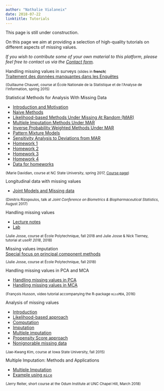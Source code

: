 ```yaml
---
author: "Nathalie Vialaneix"
date: 2018-07-22
linktitle: Tutorials
---
```



This page is still under construction.

On this page we aim at providing a selection of high-quality tutorials on different aspects of missing values.

_If you wish to contribute some of your own material to this platform, please feel free to contact us via the <a href="/contact/">Contact form</a>._


<div class="container">
  <div id="accordion">
    <div class="card">
      <div class="card-header">
        <a class="card-block clearfix" data-toggle="collapse" data-target="#chauvet">
          <div class="col-12">Handling missing values in surveys <small>(slides in <b>french</b>)</small></div>
        </a>
      </div>
      <div id="chauvet" class="collapse show" data-parent="#accordion">  
        <div class="card-body">
          <a href="/tutorials/Chauvet_slides_SurveysWithMissingData_2015.pdf" target="_blank">Traitement des données manquantes dans les Enquêtes</a>
        <small>
          <p>(Guillaume Chauvet, course at École Nationale de la Statistique et de l'Analyse de l'Information, spring 2015)</p>
        </small>
        </div>
      </div>
    </div>
    <div class="card">
      <div class="card-header">
        <a class="collapsed card-block clearfix" data-toggle="collapse" data-target="#davidian">
          <div class="col-12">Statistical Methods for Analysis With Missing Data</div>
        </a>
      </div>
      <div id="davidian" class="collapse" data-parent="#accordion">  
        <div class="card-body">
          <ul>
            <li><a href="/tutorials/Davidian_course_StatisticalMethodsMissingData_2017/Davidian_course_chapter1_2017.pdf" target="_blank">Introduction and Motivation</a></li>
            <li><a href="/tutorials/Davidian_course_StatisticalMethodsMissingData_2017/Davidian_course_chapter2_2017.pdf" target="_blank">Naive Methods</a></li>
            <li><a href="/tutorials/Davidian_course_StatisticalMethodsMissingData_2017/Davidian_course_chapter3_2017.pdf" target="_blank">Likelihood-based Methods Under Missing At Random (MAR)</a></li>
            <li><a href="/tutorials/Davidian_course_StatisticalMethodsMissingData_2017/Davidian_course_chapter4_2017.pdf" target="_blank">Multiple Imputation Methods Under MAR</a></li>
            <li><a href="/tutorials/Davidian_course_StatisticalMethodsMissingData_2017/Davidian_course_chapter5_2017.pdf" target="_blank">Inverse Probability Weighted Methods Under  MAR</a></li>
            <li><a href="/tutorials/Davidian_course_StatisticalMethodsMissingData_2017/Davidian_course_chapter6_2017.pdf" target="_blank">Pattern Mixture Models</a></li>
            <li><a href="/tutorials/Davidian_course_StatisticalMethodsMissingData_2017/Davidian_course_chapter7_2017.pdf" target="_blank">Sensitivity Analysis to Deviations from MAR</a></li>
            <li><a href="/tutorials/Davidian_course_StatisticalMethodsMissingData_2017/Davidian_course_hwk1_2017.pdf" target="_blank">Homework 1</a></li>
            <li><a href="/tutorials/Davidian_course_StatisticalMethodsMissingData_2017/Davidian_course_hwk2_2017.pdf" target="_blank">Homework 2</a></li>
            <li><a href="/tutorials/Davidian_course_StatisticalMethodsMissingData_2017/Davidian_course_hwk3_2017.pdf" target="_blank">Homework 3</a></li>
            <li><a href="/tutorials/Davidian_course_StatisticalMethodsMissingData_2017/Davidian_course_hwk4_2017.pdf" target="_blank">Homework 4</a></li>
            <li><a href="/tutorials/Davidian_course_StatisticalMethodsMissingData_2017/Davidian_course_hwkData_2017.zipf" target="_blank">Data for homeworks</a></li>
          </ul>
        <small>
          <p>(Marie Davidian, course at NC State University, spring 2017, <a href="https://www4.stat.ncsu.edu/~davidian/st790/index.html" target="_blank">Course page</a>)</p>
        </small>
        </div>
      </div>
    </div>
    <div class="card">
      <div class="card-header">
        <a class="collapsed card-block clearfix" data-toggle="collapse" data-target="#rizopoulos">
          <div class="col-12">Longitudinal data with missing values</div>
        </a>
      </div>
      <div id="rizopoulos" class="collapse" data-parent="#accordion">  
        <div class="card-body">
          <ul>
            <li><a href="/tutorials/Rizopoulos_slides_LongitudinalDataWithDropout_2017.pdf" target="_blank">Joint Models and Missing data</a></li>
          </ul>
        <small>
          <p>(Dimitris Rizopoulos, talk at <i>Joint Conference on Biometrics & Biopharmaceutical Statistics</i>, August 2017)</p>
        </small>
        </div>
      </div>
    </div>
    <div class="card">
      <div class="card-header">
        <a class="collapsed card-block clearfix" data-toggle="collapse" data-target="#josse_tierney">
          <div class="col-12">Handling missing values</div>
        </a>
      </div>
      <div id="josse_tierney" class="collapse" data-parent="#accordion">  
        <div class="card-body">
          <ul>
            <li><a href="/tutorials/Josse_bookdown_LectureNotesMissing_2018.html" target="_blank">Lecture notes</a></li>
            <li><a href="/tutorials/Josse_Tierney_bookdown_user2018tutorial_2018.html" target="_blank">Lab</a></li>
          </ul>
        <small>
          <p>(Julie Josse, course at École Polytechnique, fall 2018 and Julie Josse & Nick Tierney, tutorial at <i>useR! 2018</i>, 2018)</p>
        </small>
        </div>
      </div>
    </div>
    <div class="card">
      <div class="card-header">
        <a class="collapsed card-block clearfix" data-toggle="collapse" data-target="#josse">
          <div class="col-12">Missing values imputation</div>
        </a>
      </div>
      <div id="josse" class="collapse" data-parent="#accordion">  
        <div class="card-body">
          <a href="/tutorials/Josse_slides_imputation_PCA_2018.pdf" target="_blank">Special focus on principal component methods</a>
        <small>
          <p>(Julie Josse, course at École Polytechnique, fall 2018)</p>
        </small>
        </div>
      </div>
    </div>
    <div class="card">
      <div class="card-header">
        <a class="collapsed card-block clearfix" data-toggle="collapse" data-target="#husson">
          <div class="col-12">Handling missing values in PCA and MCA</div>
        </a>
      </div>
      <div id="husson" class="collapse" data-parent="#accordion">  
        <div class="card-body">
          <ul>
            <li><a href="https://www.youtube.com/watch?v=OOM8_FH6_8o&t=8s" target="_blank">Handling missing values in PCA</a></li>
            <li><a href="https://www.youtube.com/watch?v=uyIH1CtrfsU" target="_blank">Handling missing values in MCA</a></li>
          </ul>
        <small>
          <p>(François Husson, video tutorial accompanying the R-package <code>missMDA</code>, 2016)</p>
        </small>
        </div>
      </div>
    </div>
    <div class="card">
      <div class="card-header">
        <a class="collapsed card-block clearfix" data-toggle="collapse" data-target="#kim">
          <div class="col-12">Analysis of missing values</div>
        </a>
      </div>
      <div id="kim" class="collapse" data-parent="#accordion">  
        <div class="card-body">
          <ul>
            <li><a href="/tutorials/Kim_course_MissingDataAnalysis_2015/Stat522_Ch1.pdf" target="_blank">Introduction</a></li>
            <li><a href="/tutorials/Kim_course_MissingDataAnalysis_2015/Stat522_Ch2.pdf" target="_blank">Likelihood-based approach</a></li>
            <li><a href="/tutorials/Kim_course_MissingDataAnalysis_2015/Stat522_Ch3.pdf" target="_blank">Computation</a></li>
            <li><a href="/tutorials/Kim_course_MissingDataAnalysis_2015/Stat522_Ch4.pdf" target="_blank">Imputation</a></li>
            <li><a href="/tutorials/Kim_course_MissingDataAnalysis_2015/Stat522_Ch4b.pdf" target="_blank">Multiple imputation</a></li>
            <li><a href="/tutorials/Kim_course_MissingDataAnalysis_2015/Stat522_Ch5.pdf" target="_blank">Propensity Score approach</a></li>
            <li><a href="/tutorials/Kim_course_MissingDataAnalysis_2015/Stat522_Ch6.pdf" target="_blank">Nonignorable missing data</a></li>
          </ul>
        <small>
          <p>(Jae-Kwang Kim, course at Iowa State University, fall 2015)</p>
        </small>
        </div>
      </div>
    </div>
    <div class="card">
      <div class="card-header">
        <a class="collapsed card-block clearfix" data-toggle="collapse" data-target="#reiter">
          <div class="col-12">Multiple Imputation: Methods and Applications</div>
        </a>
      </div>
      <div id="reiter" class="collapse" data-parent="#accordion">  
        <div class="card-body">
          <ul>
            <li><a href="/tutorials/Reiter_course_MultipleImputationOverview_2018/Reiter_slides_MultipleImputation_2018.pdf" target="_blank">Multiple Imputation</a></li>
            <li><a href="/tutorials/Reiter_course_MultipleImputationOverview_2018/Reiter_script_MultipleImputationMICE_2018.html" target="_blank">Example using <code>mice</code></a></li>
          </ul>
        <small>
          <p>(Jerry Reiter, short course at the Odum Institute at UNC Chapel Hill, March 2018)</p>
        </small>
        </div>
      </div>
    </div>
  </div>
</div>


<!-- <div class="container">
  <div class="dropdown">
    <button type="button" class="btn dropdown-toggle" data-toggle="dropdown">
      Handling missing values in surveys <small>(slides in <b>french</b>)
    </button>
    <div class="dropdown-menu">
      <a class="dropdown-item" href="/tutorials/Chauvet_slides_SurveysWithMissingData_2015.pdf" target="_blank">Traitement des données manquantes dans les Enquêtes</a>
    </div>
  </div>
  <p>(Guillaume Chauvet, course at École Nationale de la Statistique et de l'Analyse de l'Information, spring 2015)</p>
</div>


<div class="container">
  <div class="dropdown">
    <button type="button" class="btn dropdown-toggle" data-toggle="dropdown">
      Handling Missing data
    </button>
    <div class="dropdown-menu">
      <a class="dropdown-item" href="/tutorials/Josse_bookdown_LectureNotesMissing_2018.html" target="_blank">Lecture notes</a>
      <a class="dropdown-item" href="/tutorials/Josse_Tierney_bookdown_user2018tutorial_2018.html" target="_blank">Lab</a>
    </div>
  </div>
  <p>(Julie Josse, course at École Polytechnique, fall 2018 and Julie Josse & Nick Tierney, tutorial at useR! 2018)</p>
</div>

<div class="container">
  <div class="dropdown">
    <button type="button" class="btn dropdown-toggle" data-toggle="dropdown">
      Missing values imputation
    </button>
    <div class="dropdown-menu">
      <a class="dropdown-item" href="/tutorials/Josse_slides_imputation_PCA_2018.pdf" target="_blank">Special focus on principal component methods</a>
  	</div>
  </div>
  <p>(Julie Josse, course at École Polytechnique, fall 2018)</p>
</div>

<div class="container">
  <div class="dropdown">
    <button type="button" class="btn dropdown-toggle" data-toggle="dropdown">
      Handling missing values in PCA and MCA
    </button>
    <div class="dropdown-menu">
      <a class="dropdown-item" href="https://www.youtube.com/watch?v=OOM8_FH6_8o&t=8s" target="_blank">Handling missing values in PCA</a>
      <a class="dropdown-item" href="https://www.youtube.com/watch?v=uyIH1CtrfsU" target="_blank">Handling missing values in MCA</a>
    </div>
  </div>
  <p>(François Husson, video tutorial accompanying the R-package <i>missMDA</i>, 2016)</p>
</div>


<div class="container">                                        
  <div class="dropdown">
    <button type="button" class="btn dropdown-toggle" data-toggle="dropdown">
      Analysis of Missing data
    </button>
    <div class="dropdown-menu">
      <a class="dropdown-item" href="/tutorials/Kim_course_MissingDataAnalysis_2015/Stat522_Ch1.pdf" target="_blank">Introduction</a>
      <a class="dropdown-item" href="/tutorials/Kim_course_MissingDataAnalysis_2015/Stat522_Ch2.pdf" target="_blank">Likelihood-based approach</a>
      <a class="dropdown-item" href="/tutorials/Kim_course_MissingDataAnalysis_2015/Stat522_Ch3.pdf" target="_blank">Computation</a>
      <a class="dropdown-item" href="/tutorials/Kim_course_MissingDataAnalysis_2015/Stat522_Ch4.pdf" target="_blank">Imputation</a>
      <a class="dropdown-item" href="/tutorials/Kim_course_MissingDataAnalysis_2015/Stat522_Ch4b.pdf" target="_blank">Multiple imputation</a>
      <a class="dropdown-item" href="/tutorials/Kim_course_MissingDataAnalysis_2015/Stat522_Ch5.pdf" target="_blank">Propensity Score approach</a>
      <a class="dropdown-item" href="/tutorials/Kim_course_MissingDataAnalysis_2015/Stat522_Ch6.pdf" target="_blank">Nonignorable missing data</a>
    </div>
  </div>
  <p>(Jae-Kwang Kim, course at Iowa State University, fall 2015)</p>
</div>

<div class="container">
  <div class="dropdown">
    <button type="button" class="btn dropdown-toggle" data-toggle="dropdown">
      Multiple Imputation: Methods and Applications
    </button>
    <div class="dropdown-menu">
      <a class="dropdown-item" href="/tutorials/Reiter_course_MultipleImputationOverview_2018/Reiter_slides_MultipleImputation_2018.pdf" target="_blank">Multiple Imputation</a>
      <a class="dropdown-item" href="/tutorials/Reiter_course_MultipleImputationOverview_2018/Reiter_script_MultipleImputationMICE_2018.html" target="_blank">Example using MICE</a>
    </div>
  </div>
  <p>(Jerry Reiter, short course at the Odum Institute at UNC Chapel Hill, March 2018)</p>
</div>

 -->